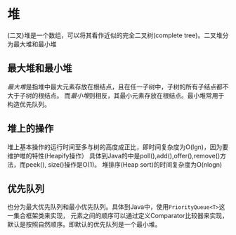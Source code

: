# 堆

(二叉)堆是一个数组，可以将其看作近似的完全二叉树(complete tree)。二叉堆分为最大堆和最小堆

## 最大堆和最小堆

*最大堆*是指堆中最大元素存放在根结点，且在任一子树中，子树的所有子结点都不大于子树的根结点。
而*最小堆*则相反，其最小元素存放在根结点。最小堆常用于构造优先队列。

## 堆上的操作

堆上基本操作的运行时间至多与树的高度成正比，即时间复杂度为O(lgn)，因为要维护堆的特性(Heapify操作）
具体到Java的中是poll(),add(),offer(),remove()方法，而peek(), size()操作是O(1)。
堆排序(Heap sort)的时间复杂度为O(nlogn)

## 优先队列

也分为最大优先队列和最小优先队列。具体到Java中，使用`PriorityQueue<T>`这一集合框架类来实现，
元素之间的顺序可以通过定义Comparator比较器来实现，默认是按照自然顺序。即默认的优先队列是一个最小堆。